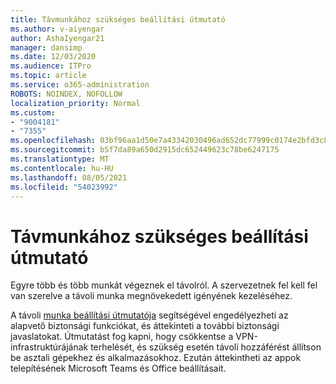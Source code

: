 ```yaml
---
title: Távmunkához szükséges beállítási útmutató
ms.author: v-aiyengar
author: AshaIyengar21
manager: dansimp
ms.date: 12/03/2020
ms.audience: ITPro
ms.topic: article
ms.service: o365-administration
ROBOTS: NOINDEX, NOFOLLOW
localization_priority: Normal
ms.custom:
- "9004181"
- "7355"
ms.openlocfilehash: 03bf96aa1d50e7a43342030496ad652dc77999c0174e2bfd3c82049a60560762
ms.sourcegitcommit: b5f7da89a650d2915dc652449623c78be6247175
ms.translationtype: MT
ms.contentlocale: hu-HU
ms.lasthandoff: 08/05/2021
ms.locfileid: "54023992"
---
```

# <a name="remote-work-setup-guide"></a>Távmunkához szükséges beállítási útmutató

Egyre több és több munkát végeznek el távolról. A szervezetnek fel kell fel van szerelve a távoli munka megnövekedett igényének kezeléséhez.

A távoli [munka beállítási útmutatója](https://go.microsoft.com/fwlink/?linkid=2142062) segítségével engedélyezheti az alapvető biztonsági funkciókat, és áttekinteti a további biztonsági javaslatokat. Útmutatást fog kapni, hogy csökkentse a VPN-infrastruktúrájának terhelését, és szükség esetén távoli hozzáférést állítson be asztali gépekhez és alkalmazásokhoz. Ezután áttekintheti az appok telepítésének Microsoft Teams és Office beállításait.
